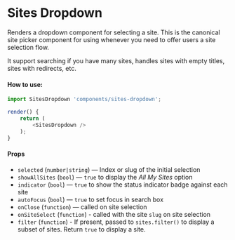 Sites Dropdown
==============

Renders a dropdown component for selecting a site. This is the canonical site picker component for using whenever you need to offer users a site selection flow.

It support searching if you have many sites, handles sites with empty titles, sites with redirects, etc.

#### How to use:

```js
import SitesDropdown 'components/sites-dropdown';

render() {
	return (
		<SitesDropdown />
	);
}
```

#### Props

* `selected` (`number|string`) — Index or slug of the initial selection
* `showAllSites` (`bool`) — `true` to display the _All My Sites_ option
* `indicator` (`bool`) — `true` to show the status indicator badge against each site
* `autoFocus` (`bool`) — `true` to set focus in search box
* `onClose` (`function`) — called on site selection
* `onSiteSelect` (`function`) - called with the site `slug` on site selection
* `filter` (`function`) - If present, passed to `sites.filter()` to display a subset of sites. Return `true` to display a site.


